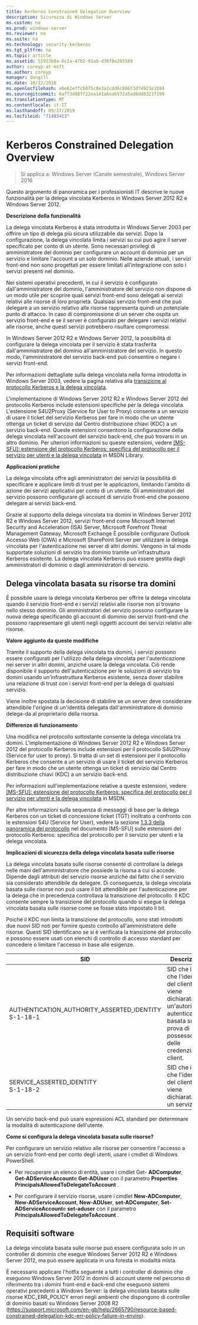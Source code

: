 ```yaml
---
title: Kerberos Constrained Delegation Overview
description: Sicurezza di Windows Server
ms.custom: na
ms.prod: windows-server
ms.reviewer: na
ms.suite: na
ms.technology: security-kerberos
ms.tgt_pltfrm: na
ms.topic: article
ms.assetid: 51923b0a-0c1a-47b2-93a0-d36f8e295589
author: coreyp-at-msft
ms.author: coreyp
manager: dongill
ms.date: 10/12/2016
ms.openlocfilehash: e6e62effcb875c0e3a1cdd6c886f3d74923e1b94
ms.sourcegitcommit: 6aff3d88ff22ea141a6ea6572a5ad8dd6321f199
ms.translationtype: MT
ms.contentlocale: it-IT
ms.lasthandoff: 09/27/2019
ms.locfileid: "71403413"
---
```

# <a name="kerberos-constrained-delegation-overview"></a>Kerberos Constrained Delegation Overview

>Si applica a: Windows Server (Canale semestrale), Windows Server 2016

Questo argomento di panoramica per i professionisti IT descrive le nuove funzionalità per la delega vincolata Kerberos in Windows Server 2012 R2 e Windows Server 2012.

**Descrizione della funzionalità**

La delega vincolata Kerberos è stata introdotta in Windows Server 2003 per offrire un tipo di delega più sicura utilizzabile dai servizi. Dopo la configurazione, la delega vincolata limita i servizi su cui può agire il server specificato per conto di un utente. Sono necessari privilegi di amministratore del dominio per configurare un account di dominio per un servizio e limitare l'account a un solo dominio. Nelle aziende attuali, i servizi front-end non sono progettati per essere limitati all'integrazione con solo i servizi presenti nel dominio.

Nei sistemi operativi precedenti, in cui il servizio è configurato dall'amministratore del dominio, l'amministratore del servizio non dispone di un modo utile per scoprire quali servizi front-end sono delegati ai servizi relativi alle risorse di loro proprietà. Qualsiasi servizio front-end che può delegare a un servizio relativo alle risorse rappresenta quindi un potenziale punto di attacco. In caso di compromissione di un server che ospita un servizio front-end e se il server è configurato per delegare i servizi relativi alle risorse, anche questi servizi potrebbero risultare compromessi.

In Windows Server 2012 R2 e Windows Server 2012, la possibilità di configurare la delega vincolata per il servizio è stata trasferita dall'amministratore del dominio all'amministratore del servizio. In questo modo, l'amministratore del servizio back-end può consentire o negare i servizi front-end.

Per informazioni dettagliate sulla delega vincolata nella forma introdotta in Windows Server 2003, vedere la pagina relativa alla [transizione al protocollo Kerberos e la delega vincolata](https://technet.microsoft.com/library/cc739587(v=ws.10)).

L'implementazione di Windows Server 2012 R2 e Windows Server 2012 del protocollo Kerberos include estensioni specifiche per la delega vincolata.  L'estensione S4U2Proxy (Service for User to Proxy) consente a un servizio di usare il ticket del servizio Kerberos per fare in modo che un utente ottenga un ticket di servizio dal Centro distribuzione chiavi (KDC) a un servizio back-end. Queste estensioni consentono la configurazione della delega vincolata nell'account del servizio back-end, che può trovarsi in un altro dominio. Per ulteriori informazioni su queste estensioni, vedere [\[MS-SFU\]: estensione del protocollo Kerberos: specifica del protocollo per il servizio per utenti e la delega vincolata](https://msdn.microsoft.com/library/cc246071(PROT.13).aspx) in MSDN Library.

**Applicazioni pratiche**

La delega vincolata offre agli amministratori dei servizi la possibilità di specificare e applicare limiti di trust per le applicazioni, limitando l'ambito di azione dei servizi applicativi per conto di un utente. Gli amministratori del servizio possono configurare gli account di servizio front-end che possono delegare ai servizi back-end.

Grazie al supporto della delega vincolata tra domini in Windows Server 2012 R2 e Windows Server 2012, servizi front-end come Microsoft Internet Security and Acceleration (ISA) Server, Microsoft Forefront Threat Management Gateway, Microsoft Exchange È possibile configurare Outlook Accesso Web (OWA) e Microsoft SharePoint Server per utilizzare la delega vincolata per l'autenticazione nei server di altri domini. Vengono in tal modo supportate soluzioni di servizio tra dominio tramite un'infrastruttura Kerberos esistente. La delega vincolata Kerberos può essere gestita dagli amministratori di dominio o dagli amministratori di servizio.

## <a name="resource-based-constrained-delegation-across-domains"></a>Delega vincolata basata su risorse tra domini

È possibile usare la delega vincolata Kerberos per offrire la delega vincolata quando il servizio front-end e i servizi relativi alle risorse non si trovano nello stesso dominio. Gli amministratori del servizio possono configurare la nuova delega specificando gli account di dominio dei servizi front-end che possono rappresentare gli utenti negli oggetti account dei servizi relativi alle risorse.

**Valore aggiunto da queste modifiche**

Tramite il supporto della delega vincolata tra domini, i servizi possono essere configurati per l'utilizzo della delega vincolata per l'autenticazione nei server in altri domini, anziché usare la delega vincolata. Ciò rende disponibile il supporto dell'autenticazione per le soluzioni di servizio tra domini usando un'infrastruttura Kerberos esistente, senza dover stabilire una relazione di trust con i servizi front-end per la delega di qualsiasi servizio.

Viene inoltre spostata la decisione di stabilire se un server deve considerare attendibile l'origine di un'identità delegata dall'amministratore di dominio delega-da al proprietario della risorsa.

**Differenze di funzionamento**

Una modifica nel protocollo sottostante consente la delega vincolata tra domini. L'implementazione di Windows Server 2012 R2 e Windows Server 2012 del protocollo Kerberos include estensioni per il protocollo S4U2Proxy (Service for user to proxy). Si tratta di un set di estensioni per il protocollo Kerberos che consente a un servizio di usare il ticket del servizio Kerberos per fare in modo che un utente ottenga un ticket di servizio dal Centro distribuzione chiavi (KDC) a un servizio back-end.

Per informazioni sull'implementazione relative a queste estensioni, vedere [\[MS-SFU\]: estensione del protocollo Kerberos: specifica del protocollo per il servizio per utenti e la delega vincolata](https://msdn.microsoft.com/library/cc246071(PROT.10).aspx) in MSDN.

Per altre informazioni sulla sequenza di messaggi di base per la delega Kerberos con un ticket di concessione ticket (TGT) inoltrato a confronto con le estensioni S4U (Service for User), vedere la sezione [1.3.3 della panoramica del protocollo](https://msdn.microsoft.com/library/cc246080(v=prot.10).aspx) nel documento [MS-SFU] sulle estensioni del protocollo Kerberos: specifica del protocollo per il servizio per utenti e la delega vincolata.

**Implicazioni di sicurezza della delega vincolata basata sulle risorse**

La delega vincolata basata sulle risorse consente di controllare la delega nelle mani dell'amministratore che possiede la risorsa a cui si accede. Dipende dagli attributi del servizio risorse anziché dal fatto che il servizio sia considerato attendibile da delegare. Di conseguenza, la delega vincolata basata sulle risorse non può usare il bit attendibile per l'autenticazione per la delega che in precedenza controllava la transizione del protocollo. Il KDC consente sempre la transizione del protocollo quando si esegue la delega vincolata basata sulle risorse come se fosse stato impostato il bit.

Poiché il KDC non limita la transizione del protocollo, sono stati introdotti due nuovi SID noti per fornire questo controllo all'amministratore delle risorse.  Questi SID identificano se si è verificata la transizione del protocollo e possono essere usati con elenchi di controllo di accesso standard per concedere o limitare l'accesso in base alle esigenze.

|SID|Descrizione|
|-------|--------|
|AUTHENTICATION_AUTHORITY_ASSERTED_IDENTITY<br />S-1-18-1|SID che indica che l'identità del client viene dichiarata da un'autorità di autenticazione basata sulla prova di possesso delle credenziali client.|
|SERVICE_ASSERTED_IDENTITY<br />S-1-18-2|SID che indica che l'identità del client viene dichiarata da un servizio.|

Un servizio back-end può usare espressioni ACL standard per determinare la modalità di autenticazione dell'utente.

**Come si configura la delega vincolata basata sulle risorse?**

Per configurare un servizio relativo alle risorse per consentire l'accesso a un servizio front-end per conto degli utenti, usare i cmdlet di Windows PowerShell.

-   Per recuperare un elenco di entità, usare i cmdlet Get- **ADComputer**, **Get-ADServiceAccount**e **Get-ADUser** con il parametro **Properties PrincipalsAllowedToDelegateToAccount** .

-   Per configurare il servizio risorse, usare i cmdlet **New-ADComputer**, **New-ADServiceAccount**, **New-ADUser**, **set-ADComputer**, **Set-ADServiceAccount**e **set-aduser** con il parametro **PrincipalsAllowedToDelegateToAccount** .

## <a name="BKMK_SOFT"></a>Requisiti software
La delega vincolata basata sulle risorse può essere configurata solo in un controller di dominio che esegue Windows Server 2012 R2 e Windows Server 2012, ma può essere applicata in una foresta in modalità mista.

È necessario applicare l'hotfix seguente a tutti i controller di dominio che eseguono Windows Server 2012 in domini di account utente nel percorso di riferimento tra i domini front-end e back-end che eseguono sistemi operativi precedenti a Windows Server: la delega vincolata basata sulle risorse KDC_ERR_POLICY errori negli ambienti che dispongono di controller di dominio basati su Windows Server 2008 R2 (https://support.microsoft.com/en-gb/help/2665790/resource-based-constrained-delegation-kdc-err-policy-failure-in-enviro).
